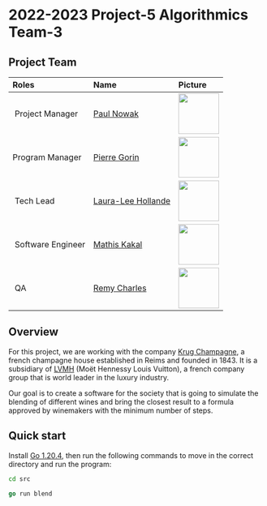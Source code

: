 # 2022-2023 Project-5 Algorithmics Team-3

## Project Team

| Roles | Name | Picture |
| :--- | :--- | :--- |
| Project Manager | [Paul Nowak](https://www.linkedin.com/in/paul-nowak-0757a61a7/) | [<img src="https://avatars.githubusercontent.com/u/91249965?s=81" width="80px"  height="80px">](https://github.com/PaulNowak36)
| Program Manager | [Pierre Gorin](https://www.linkedin.com/in/pierre-gorin-61a784221/) | [<img src="https://avatars.githubusercontent.com/u/91249863?v=4" width="80px"  height="80px">](https://github.com/Pierre2103)
| Tech Lead | [Laura-Lee Hollande](https://www.linkedin.com/in/laura-lee-hollande-278345198/) | [<img src="https://avatars.githubusercontent.com/u/71769490?v=4" width="80px"  height="80px">](https://github.com/lauraleehollande)
| Software Engineer | [Mathis Kakal](https://www.linkedin.com/in/mathis-k-a239ba10a/) | [<img src="https://avatars.githubusercontent.com/u/114522530?v=4" width="80px"  height="80px">](https://github.com/mathiskakal)
| QA | [Remy Charles](https://www.linkedin.com/in/rémy-charles-2a8960232/) | [<img src="https://avatars.githubusercontent.com/u/100137905?v=4" width="80px"  height="80px">](https://github.com/RemyCHARLES)


## Overview

For this project, we are working with the company [Krug Champagne](https://www.krug.com/fr/la-maison-krug), a french champagne house established in Reims and founded in 1843. It is a subsidiary of [LVMH](https://www.lvmh.fr) (Moët Hennessy Louis Vuitton), a french company group that is world leader in the luxury industry.

Our goal is to create a software for the society that is going to simulate the blending of different wines and bring the closest result to a formula approved by winemakers with the minimum number of steps.

## Quick start

Install [Go 1.20.4](https://go.dev/dl/), then run the following commands to move in the correct directory and run the program:

```bash
cd src
```

```go
go run blend
```
